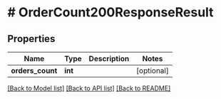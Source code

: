 # # OrderCount200ResponseResult

## Properties

Name | Type | Description | Notes
------------ | ------------- | ------------- | -------------
**orders_count** | **int** |  | [optional]

[[Back to Model list]](../../README.md#models) [[Back to API list]](../../README.md#endpoints) [[Back to README]](../../README.md)
